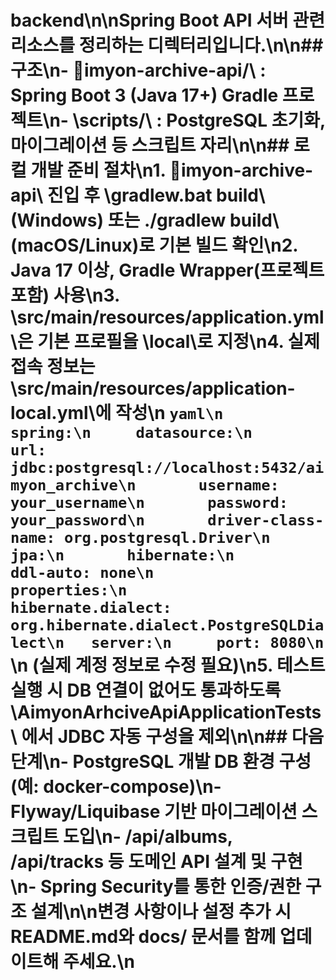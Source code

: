 ﻿# backend\n\nSpring Boot API 서버 관련 리소스를 정리하는 디렉터리입니다.\n\n## 구조\n- \imyon-archive-api/\ : Spring Boot 3 (Java 17+) Gradle 프로젝트\n- \scripts/\            : PostgreSQL 초기화, 마이그레이션 등 스크립트 자리\n\n## 로컬 개발 준비 절차\n1. \imyon-archive-api\ 진입 후 \gradlew.bat build\ (Windows) 또는 \./gradlew build\ (macOS/Linux)로 기본 빌드 확인\n2. Java 17 이상, Gradle Wrapper(프로젝트 포함) 사용\n3. \src/main/resources/application.yml\은 기본 프로필을 \local\로 지정\n4. 실제 접속 정보는 \src/main/resources/application-local.yml\에 작성\n   `yaml\n   spring:\n     datasource:\n       url: jdbc:postgresql://localhost:5432/aimyon_archive\n       username: your_username\n       password: your_password\n       driver-class-name: org.postgresql.Driver\n     jpa:\n       hibernate:\n         ddl-auto: none\n       properties:\n         hibernate.dialect: org.hibernate.dialect.PostgreSQLDialect\n   server:\n     port: 8080\n   `\n   (실제 계정 정보로 수정 필요)\n5. 테스트 실행 시 DB 연결이 없어도 통과하도록 \AimyonArhciveApiApplicationTests\ 에서 JDBC 자동 구성을 제외\n\n## 다음 단계\n- PostgreSQL 개발 DB 환경 구성 (예: docker-compose)\n- Flyway/Liquibase 기반 마이그레이션 스크립트 도입\n- /api/albums, /api/tracks 등 도메인 API 설계 및 구현\n- Spring Security를 통한 인증/권한 구조 설계\n\n변경 사항이나 설정 추가 시 README.md와 docs/ 문서를 함께 업데이트해 주세요.\n
